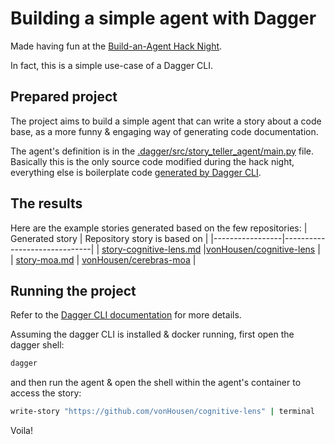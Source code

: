 # Building a simple agent with Dagger

Made having fun at the [Build-an-Agent Hack Night](https://lu.ma/nb9ss3s7?tk=csvqrX). 

In fact, this is a simple use-case of a Dagger CLI.


## Prepared project
The project aims to build a simple agent that can write a story about a code base, as a more funny & engaging way of generating code documentation.

The agent's definition is in the [.dagger/src/story_teller_agent/main.py](.dagger/src/story_teller_agent/main.py) file. Basically this is the only source code modified during the hack night, everything else is boilerplate code [generated by Dagger CLI](https://docs.dagger.io/quickstart/agent#initialize-a-dagger-module).


## The results

Here are the example stories generated based on the few repositories:
| Generated story | Repository story is based on |
|-----------------|------------------------------|
| [story-cognitive-lens.md](results/story-cognitive-lens.md) |[vonHousen/cognitive-lens](https://github.com/vonHousen/cognitive-lens) |
| [story-moa.md](results/story-moa.md) | [vonHousen/cerebras-moa](https://github.com/vonHousen/cerebras-moa) |


## Running the project

Refer to the [Dagger CLI documentation](https://docs.dagger.io/quickstart/agent#run-the-agent) for more details. 

Assuming the dagger CLI is installed & docker running, first open the dagger shell:
```bash
dagger
```

and then run the agent & open the shell within the agent's container to access the story:
```bash
write-story "https://github.com/vonHousen/cognitive-lens" | terminal
```

Voila!
